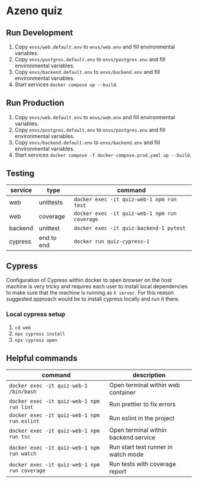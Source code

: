 # Azeno quiz

## Run Development

1. Copy `envs/web.default.env` to `envs/web.env` and fill environmental variables.
2. Copy `envs/postgres.default.env` to `envs/postgres.env` and fill environmental variables.
3. Copy `envs/backend.default.env` to `envs/backend.env` and fill environmental variables.
4. Start services `docker compose up --build`.

## Run Production

1. Copy `envs/web.default.env` to `envs/web.env` and fill environmental variables.
2. Copy `envs/postgres.default.env` to `envs/postgres.env` and fill environmental variables.
3. Copy `envs/backend.default.env` to `envs/backend.env` and fill environmental variables.
4. Start services `docker compose -f docker-compose.prod.yaml up --build`.

## Testing

| service | type       | command                                       |
|---------|------------|-----------------------------------------------|
| web     | unittests  | `docker exec -it quiz-web-1 npm run test`     |
| web     | coverage   | `docker exec -it quiz-web-1 npm run coverage` |
| backend | unittest   | `docker exec -it quiz-backend-1 pytest`       |
| cypress | end to end | `docker run quiz-cypress-1`                   |

## Cypress

Configuration of Cypress within docker to open browser on the host machine is very tricky and requires each user to
install local dependencies to make sure that the machine is running as `X server`.
For this reason suggested approach would be to install cypress locally and run it there.

### Local cypress setup

1. `cd web`
2. `npx cypress install`
3. `npx cypress open`

## Helpful commands

| command                                       | description                          |
|-----------------------------------------------|--------------------------------------|
| `docker exec -it quiz-web-1 /bin/bash`        | Open terminal within web container   |
| `docker exec -it quiz-web-1 npm run lint`     | Run prettier to fix errors           |
| `docker exec -it quiz-web-1 npm run eslint`   | Run eslint in the project            |
| `docker exec -it quiz-web-1 npm run tsc`      | Open terminal within backend service |
| `docker exec -it quiz-web-1 npm run watch`    | Run start test runner in watch mode  |
| `docker exec -it quiz-web-1 npm run coverage` | Run tests with coverage report       |
